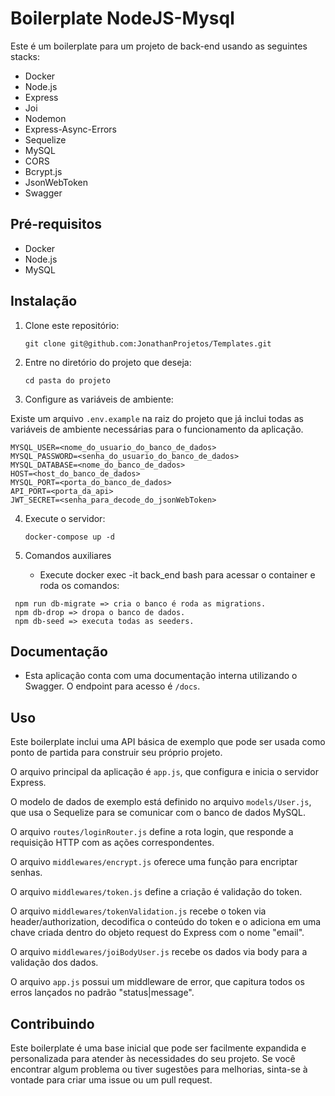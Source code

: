 # Boilerplate NodeJS-Mysql
Este é um boilerplate para um projeto de back-end usando as seguintes stacks:

- Docker
- Node.js
- Express
- Joi
- Nodemon
- Express-Async-Errors
- Sequelize
- MySQL
- CORS
- Bcrypt.js
- JsonWebToken
- Swagger

## Pré-requisitos

- Docker
- Node.js
- MySQL

## Instalação

1. Clone este repositório:

   ```
   git clone git@github.com:JonathanProjetos/Templates.git
   ```

2. Entre no diretório do projeto que deseja:

   ```
   cd pasta do projeto
   
   ```

3. Configure as variáveis de ambiente:

  Existe um arquivo `.env.example` na raiz do projeto que já inclui todas as variáveis de ambiente necessárias para o      funcionamento da aplicação.

   ```
   MYSQL_USER=<nome_do_usuario_do_banco_de_dados>
   MYSQL_PASSWORD=<senha_do_usuario_do_banco_de_dados>
   MYSQL_DATABASE=<nome_do_banco_de_dados>
   HOST=<host_do_banco_de_dados>
   MYSQL_PORT=<porta_do_banco_de_dados>
   API_PORT=<porta_da_api>
   JWT_SECRET=<senha_para_decode_do_jsonWebToken>

   ```

4. Execute o servidor:

   ```
   docker-compose up -d

   ```
5. Comandos auxiliares
   - Execute docker exec -it back_end bash para acessar o container e roda os comandos: 
  ```
   npm run db-migrate => cria o banco é roda as migrations.
   npm db-drop => dropa o banco de dados.
   npm db-seed => executa todas as seeders.

  ```
## Documentação

- Esta aplicação conta com uma documentação interna utilizando o Swagger. O endpoint para acesso é `/docs`.

## Uso

Este boilerplate inclui uma API básica de exemplo que pode ser usada como ponto de partida para construir seu próprio projeto.

O arquivo principal da aplicação é `app.js`, que configura e inicia o servidor Express.

O modelo de dados de exemplo está definido no arquivo `models/User.js`, que usa o Sequelize para se comunicar com o banco de dados MySQL.

O arquivo `routes/loginRouter.js` define a rota login, que responde a requisição HTTP com as ações correspondentes.

O arquivo `middlewares/encrypt.js` oferece uma função para encriptar senhas.

O arquivo `middlewares/token.js` define a criação é validação do token.

O arquivo `middlewares/tokenValidation.js` recebe o token via header/authorization, decodifica o conteúdo do token e o adiciona em uma chave criada dentro do objeto request do Express com o nome "email".

O arquivo `middlewares/joiBodyUser.js` recebe os dados via body para a validação dos dados.

O arquivo `app.js` possui um middleware de error, que capitura todos os erros lançados no padrão "status|message".

## Contribuindo

Este boilerplate é uma base inicial que pode ser facilmente expandida e personalizada para atender às necessidades do seu projeto. Se você encontrar algum problema ou tiver sugestões para melhorias, sinta-se à vontade para criar uma issue ou um pull request.

